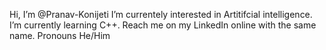 Hi, I’m @Pranav-Konijeti
I’m currentely interested in Artitifcial intelligence.
I’m currently learning C++.
Reach me on my LinkedIn online with the same name.
Pronouns He/Him

<!---
Pranav-Konijeti/Pranav-Konijeti is a ✨ special ✨ repository because its `README.md` (this file) appears on your GitHub profile.
You can click the Preview link to take a look at your changes.
--->
